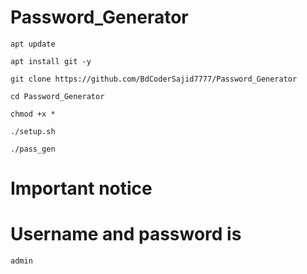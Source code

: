 # Password_Generator
```
apt update
```
```
apt install git -y
```
```
git clone https://github.com/BdCoderSajid7777/Password_Generator
```
```
cd Password_Generator
```
```
chmod +x *
```
```
./setup.sh
```
```
./pass_gen
```
# Important notice
# Username and password is
```
admin
```
